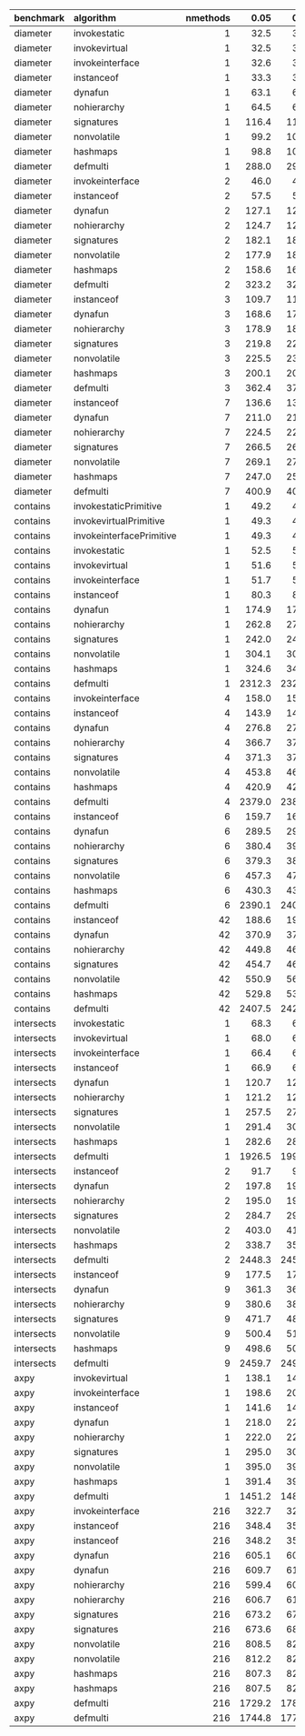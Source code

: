 |benchmark  |algorithm                | nmethods|   0.05|   0.50|   0.95|   mean|
|:----------|:------------------------|--------:|------:|------:|------:|------:|
|diameter   |invokestatic             |        1|   32.5|   33.1|   33.2|   32.9|
|diameter   |invokevirtual            |        1|   32.5|   32.8|   32.9|   32.7|
|diameter   |invokeinterface          |        1|   32.6|   33.0|   33.2|   32.8|
|diameter   |instanceof               |        1|   33.3|   33.7|   34.1|   33.8|
|diameter   |dynafun                  |        1|   63.1|   65.1|   66.0|   64.6|
|diameter   |nohierarchy              |        1|   64.5|   65.9|   66.8|   65.7|
|diameter   |signatures               |        1|  116.4|  118.2|  123.3|  119.7|
|diameter   |nonvolatile              |        1|   99.2|  102.7|  104.1|  101.8|
|diameter   |hashmaps                 |        1|   98.8|  101.8|  103.7|  101.1|
|diameter   |defmulti                 |        1|  288.0|  292.6|  297.9|  292.9|
|diameter   |invokeinterface          |        2|   46.0|   46.1|   47.5|   46.7|
|diameter   |instanceof               |        2|   57.5|   58.1|   58.2|   57.8|
|diameter   |dynafun                  |        2|  127.1|  129.5|  131.2|  129.0|
|diameter   |nohierarchy              |        2|  124.7|  127.3|  128.4|  126.5|
|diameter   |signatures               |        2|  182.1|  185.6|  188.7|  185.3|
|diameter   |nonvolatile              |        2|  177.9|  180.5|  185.3|  181.3|
|diameter   |hashmaps                 |        2|  158.6|  160.9|  164.9|  162.1|
|diameter   |defmulti                 |        2|  323.2|  325.4|  332.5|  327.2|
|diameter   |instanceof               |        3|  109.7|  110.1|  116.3|  111.1|
|diameter   |dynafun                  |        3|  168.6|  171.6|  173.6|  171.1|
|diameter   |nohierarchy              |        3|  178.9|  183.1|  186.2|  182.3|
|diameter   |signatures               |        3|  219.8|  224.7|  227.1|  223.6|
|diameter   |nonvolatile              |        3|  225.5|  232.4|  233.1|  230.1|
|diameter   |hashmaps                 |        3|  200.1|  204.0|  206.4|  203.2|
|diameter   |defmulti                 |        3|  362.4|  371.1|  382.1|  370.8|
|diameter   |instanceof               |        7|  136.6|  137.4|  138.4|  137.5|
|diameter   |dynafun                  |        7|  211.0|  213.3|  216.8|  213.6|
|diameter   |nohierarchy              |        7|  224.5|  228.2|  231.7|  228.1|
|diameter   |signatures               |        7|  266.5|  268.9|  274.0|  270.0|
|diameter   |nonvolatile              |        7|  269.1|  274.7|  277.6|  273.2|
|diameter   |hashmaps                 |        7|  247.0|  250.0|  254.4|  250.6|
|diameter   |defmulti                 |        7|  400.9|  406.8|  414.8|  408.4|
|contains   |invokestaticPrimitive    |        1|   49.2|   49.8|   49.9|   49.5|
|contains   |invokevirtualPrimitive   |        1|   49.3|   49.4|   49.6|   49.4|
|contains   |invokeinterfacePrimitive |        1|   49.3|   49.4|   51.8|   50.2|
|contains   |invokestatic             |        1|   52.5|   52.9|   53.2|   52.7|
|contains   |invokevirtual            |        1|   51.6|   51.9|   52.0|   51.8|
|contains   |invokeinterface          |        1|   51.7|   51.8|   62.9|   56.3|
|contains   |instanceof               |        1|   80.3|   81.1|   82.6|   81.3|
|contains   |dynafun                  |        1|  174.9|  178.4|  182.6|  179.0|
|contains   |nohierarchy              |        1|  262.8|  273.0|  275.2|  268.8|
|contains   |signatures               |        1|  242.0|  249.6|  256.0|  248.8|
|contains   |nonvolatile              |        1|  304.1|  306.2|  322.4|  312.3|
|contains   |hashmaps                 |        1|  324.6|  340.1|  342.2|  333.9|
|contains   |defmulti                 |        1| 2312.3| 2329.9| 2345.6| 2327.7|
|contains   |invokeinterface          |        4|  158.0|  158.5|  160.0|  159.1|
|contains   |instanceof               |        4|  143.9|  145.5|  147.3|  145.6|
|contains   |dynafun                  |        4|  276.8|  277.7|  282.3|  279.7|
|contains   |nohierarchy              |        4|  366.7|  377.3|  379.8|  372.7|
|contains   |signatures               |        4|  371.3|  375.5|  402.8|  385.3|
|contains   |nonvolatile              |        4|  453.8|  466.9|  474.0|  464.8|
|contains   |hashmaps                 |        4|  420.9|  429.0|  439.2|  429.7|
|contains   |defmulti                 |        4| 2379.0| 2386.3| 2411.6| 2395.5|
|contains   |instanceof               |        6|  159.7|  161.3|  162.3|  161.0|
|contains   |dynafun                  |        6|  289.5|  291.7|  296.0|  292.9|
|contains   |nohierarchy              |        6|  380.4|  392.7|  392.7|  386.0|
|contains   |signatures               |        6|  379.3|  384.0|  391.6|  385.3|
|contains   |nonvolatile              |        6|  457.3|  473.7|  477.1|  467.6|
|contains   |hashmaps                 |        6|  430.3|  435.4|  452.2|  440.6|
|contains   |defmulti                 |        6| 2390.1| 2409.1| 2418.2| 2405.4|
|contains   |instanceof               |       42|  188.6|  190.3|  191.6|  190.1|
|contains   |dynafun                  |       42|  370.9|  375.6|  381.7|  375.9|
|contains   |nohierarchy              |       42|  449.8|  462.5|  465.3|  457.4|
|contains   |signatures               |       42|  454.7|  464.4|  470.6|  461.7|
|contains   |nonvolatile              |       42|  550.9|  560.9|  569.3|  560.1|
|contains   |hashmaps                 |       42|  529.8|  539.5|  549.5|  538.7|
|contains   |defmulti                 |       42| 2407.5| 2422.3| 2441.3| 2423.8|
|intersects |invokestatic             |        1|   68.3|   68.6|   72.8|   69.4|
|intersects |invokevirtual            |        1|   68.0|   68.6|   69.0|   68.5|
|intersects |invokeinterface          |        1|   66.4|   66.5|   67.9|   67.1|
|intersects |instanceof               |        1|   66.9|   67.0|   70.8|   69.0|
|intersects |dynafun                  |        1|  120.7|  124.4|  129.1|  125.1|
|intersects |nohierarchy              |        1|  121.2|  123.7|  128.7|  124.6|
|intersects |signatures               |        1|  257.5|  271.3|  274.4|  265.4|
|intersects |nonvolatile              |        1|  291.4|  300.6|  308.8|  298.6|
|intersects |hashmaps                 |        1|  282.6|  284.4|  295.6|  288.1|
|intersects |defmulti                 |        1| 1926.5| 1999.1| 1960.2| 1943.5|
|intersects |instanceof               |        2|   91.7|   92.5|   93.4|   92.6|
|intersects |dynafun                  |        2|  197.8|  199.5|  204.4|  200.5|
|intersects |nohierarchy              |        2|  195.0|  198.5|  203.6|  198.1|
|intersects |signatures               |        2|  284.7|  290.6|  297.0|  290.8|
|intersects |nonvolatile              |        2|  403.0|  414.2|  425.6|  413.9|
|intersects |hashmaps                 |        2|  338.7|  352.3|  360.1|  350.7|
|intersects |defmulti                 |        2| 2448.3| 2459.9| 2480.7| 2463.5|
|intersects |instanceof               |        9|  177.5|  179.1|  185.1|  179.8|
|intersects |dynafun                  |        9|  361.3|  364.2|  372.8|  366.0|
|intersects |nohierarchy              |        9|  380.6|  389.6|  392.4|  388.2|
|intersects |signatures               |        9|  471.7|  481.7|  487.9|  479.5|
|intersects |nonvolatile              |        9|  500.4|  517.6|  529.8|  517.2|
|intersects |hashmaps                 |        9|  498.6|  504.6|  527.0|  511.6|
|intersects |defmulti                 |        9| 2459.7| 2494.2| 2498.4| 2478.0|
|axpy       |invokevirtual            |        1|  138.1|  142.4|  143.6|  142.2|
|axpy       |invokeinterface          |        1|  198.6|  200.5|  201.6|  200.0|
|axpy       |instanceof               |        1|  141.6|  142.3|  143.6|  142.7|
|axpy       |dynafun                  |        1|  218.0|  224.3|  225.3|  222.0|
|axpy       |nohierarchy              |        1|  222.0|  225.4|  229.7|  226.0|
|axpy       |signatures               |        1|  295.0|  308.2|  314.2|  303.1|
|axpy       |nonvolatile              |        1|  395.0|  396.5|  416.6|  405.4|
|axpy       |hashmaps                 |        1|  391.4|  396.0|  410.2|  401.0|
|axpy       |defmulti                 |        1| 1451.2| 1481.9| 1502.7| 1478.1|
|axpy       |invokeinterface          |      216|  322.7|  326.0|  344.0|  333.4|
|axpy       |instanceof               |      216|  348.4|  354.8|  359.4|  353.6|
|axpy       |instanceof               |      216|  348.2|  352.9|  357.8|  353.1|
|axpy       |dynafun                  |      216|  605.1|  609.6|  620.6|  611.8|
|axpy       |dynafun                  |      216|  609.7|  618.0|  629.9|  618.8|
|axpy       |nohierarchy              |      216|  599.4|  609.6|  622.1|  610.3|
|axpy       |nohierarchy              |      216|  606.7|  613.0|  627.9|  615.4|
|axpy       |signatures               |      216|  673.2|  678.0|  693.5|  683.2|
|axpy       |signatures               |      216|  673.6|  684.9|  697.8|  686.1|
|axpy       |nonvolatile              |      216|  808.5|  821.0|  837.1|  823.1|
|axpy       |nonvolatile              |      216|  812.2|  829.7|  842.4|  825.6|
|axpy       |hashmaps                 |      216|  807.3|  825.1|  834.2|  821.9|
|axpy       |hashmaps                 |      216|  807.5|  822.9|  832.7|  819.7|
|axpy       |defmulti                 |      216| 1729.2| 1784.7| 1798.3| 1763.0|
|axpy       |defmulti                 |      216| 1744.8| 1777.3| 1809.5| 1778.8|
